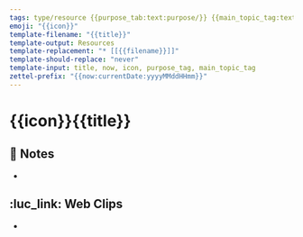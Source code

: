 ```yaml
---
tags: type/resource {{purpose_tab:text:purpose/}} {{main_topic_tag:text:topic/}}
emoji: "{{icon}}"
template-filename: "{{title}}"
template-output: Resources
template-replacement: "* [[{{filename}}]]"
template-should-replace: "never" 
template-input: title, now, icon, purpose_tag, main_topic_tag
zettel-prefix: "{{now:currentDate:yyyyMMddHHmm}}"
---
```


# {{icon}}{{title}}

## 📃 Notes
* 

## ️:luc_link: Web Clips
* 